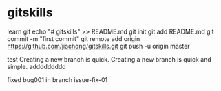# gitskills
learn git 
echo "# gitskills" >> README.md
git init
git add README.md
git commit -m "first commit"
git remote add origin https://github.com/jiachong/gitskills.git
git push -u origin master

test 
Creating a new branch is quick.
Creating a new branch is quick and simple.
addddddddd


fixed bug001 in branch issue-fix-01 